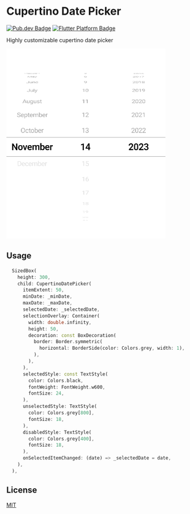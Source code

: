 # Cupertino Date Picker
<p>
	<a href="https://pub.dev/packages/dss_cupertino_date_picker" rel="noopener" target="_blank"><img src="https://img.shields.io/pub/v/dss_cupertino_date_picker.svg" alt="Pub.dev Badge"></a>
	<a href="https://github.com/Dihardja-Software/date-picker-component" rel="noopener" target="_blank"><img src="https://img.shields.io/badge/platform-flutter-ff69b4.svg" alt="Flutter Platform Badge"></a>
</p>

Highly customizable cupertino date picker

<img src="https://raw.githubusercontent.com/Dihardja-Software/date-picker-component/master/doc/assets/datepicker.PNG" />

## Usage
```dart
  SizedBox(
    height: 300,
    child: CupertinoDatePicker(
      itemExtent: 50,
      minDate: _minDate,
      maxDate: _maxDate,
      selectedDate: _selectedDate,
      selectionOverlay: Container(
        width: double.infinity,
        height: 50,
        decoration: const BoxDecoration(
          border: Border.symmetric(
            horizontal: BorderSide(color: Colors.grey, width: 1),
          ),
        ),
      ),
      selectedStyle: const TextStyle(
        color: Colors.black,
        fontWeight: FontWeight.w600,
        fontSize: 24,
      ),
      unselectedStyle: TextStyle(
        color: Colors.grey[800],
        fontSize: 18,
      ),
      disabledStyle: TextStyle(
        color: Colors.grey[400],
        fontSize: 18,
      ),
      onSelectedItemChanged: (date) => _selectedDate = date,
    ),
  ),
```

## License

[MIT](https://choosealicense.com/licenses/mit/)
